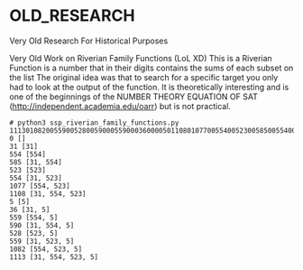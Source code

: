 # OLD_RESEARCH

Very Old Research For Historical Purposes

Very Old Work on Riverian Family Functions (LoL XD)
This is a Riverian Function is a number that in their digits contains the sums of each subset on the list
The original idea was that to search for a specific target you only had to look at the output of the function.
It is theoretically interesting and is one of the beginnings of the NUMBER THEORY EQUATION OF SAT (http://independent.academia.edu/oarr) but is not practical.


    # python3 ssp_riverian_family_functions.py
    1113010820055900528005900055900036000050110801077005540052300585005540003100000
    0 []
    31 [31]
    554 [554]
    585 [31, 554]
    523 [523]
    554 [31, 523]
    1077 [554, 523]
    1108 [31, 554, 523]
    5 [5]
    36 [31, 5]
    559 [554, 5]
    590 [31, 554, 5]
    528 [523, 5]
    559 [31, 523, 5]
    1082 [554, 523, 5]
    1113 [31, 554, 523, 5]
